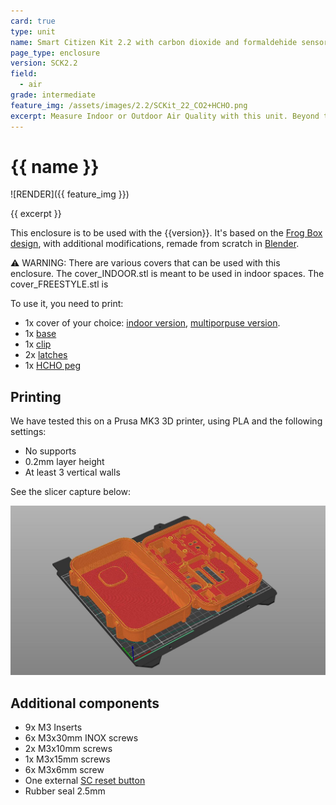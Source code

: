```yaml
---
card: true
type: unit
name: Smart Citizen Kit 2.2 with carbon dioxide and formaldehide sensors
page_type: enclosure
version: SCK2.2
field:
  - air
grade: intermediate
feature_img: /assets/images/2.2/SCKit_22_CO2+HCHO.png
excerpt: Measure Indoor or Outdoor Air Quality with this unit. Beyond the metrics from the kit, it can measure CO2 with a very reliable CO2 sensor!
---
```

# {{ name }}

![RENDER]({{ feature_img }})

{{ excerpt }}

This enclosure is to be used with the {{version}}. It's based on the [Frog Box design](https://www.thingiverse.com/thing:4582978), with additional modifications, remade from scratch in [Blender]([url](https://www.blender.org/)).

⚠️ WARNING: There are various covers that can be used with this enclosure. The cover_INDOOR.stl is meant to be used in indoor spaces. The cover_FREESTYLE.stl is 

To use it, you need to print:

- 1x cover of your choice: [indoor version](components/cover_indoor.stl), [multiporpuse version](components/cover_multipurpose.stl).
- 1x [base](components/base.stl)
- 1x [clip](components/clip-sck2.X-sen5X.stl)
- 2x [latches](components/latch-hinge-frog-box.stl)
- 1x [HCHO peg](components/hcho_peg.stl)

## Printing 

We have tested this on a Prusa MK3 3D printer, using PLA and the following settings:

- No supports
- 0.2mm layer height
- At least 3 vertical walls
<!--- We recommend to avoid using gyroid as an infill-->

See the slicer capture below:

![**SLICER**](/assets/images/2.2/slicer_SCKit_CO2-HCHO.jpg)

## Additional components

- 9x M3 Inserts
- 6x M3x30mm INOX screws
- 2x M3x10mm screws
- 1x M3x15mm screws
- 6x M3x6mm screw
- One external [SC reset button](https://github.com/fablabbcn/smartcitizen-enclosures/tree/master/SmartCitizen%20Power%20Options/Reset%20button)
- Rubber seal 2.5mm